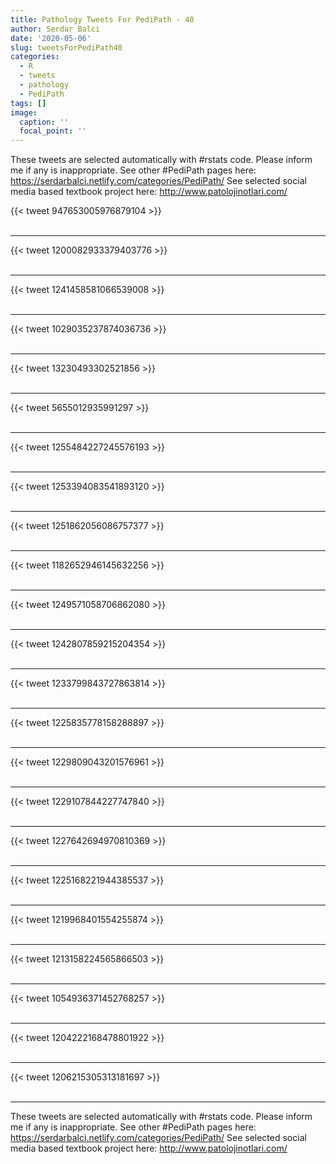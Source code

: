 ```yaml
---
title: Pathology Tweets For PediPath - 40
author: Serdar Balci
date: '2020-05-06'
slug: tweetsForPediPath40
categories:
  - R
  - tweets
  - pathology
  - PediPath
tags: []
image:
  caption: ''
  focal_point: ''
---
```



These tweets are selected automatically with #rstats code. Please inform me if any is inappropriate.
See other #PediPath pages here: https://serdarbalci.netlify.com/categories/PediPath/ 
See selected social media based textbook project here: http://www.patolojinotlari.com/

{{< tweet 947653005976879104 >}}
<br>
<br>
<hr>
{{< tweet 1200082933379403776 >}}
<br>
<br>
<hr>
{{< tweet 1241458581066539008 >}}
<br>
<br>
<hr>
{{< tweet 1029035237874036736 >}}
<br>
<br>
<hr>
{{< tweet 13230493302521856 >}}
<br>
<br>
<hr>
{{< tweet 5655012935991297 >}}
<br>
<br>
<hr>
{{< tweet 1255484227245576193 >}}
<br>
<br>
<hr>
{{< tweet 1253394083541893120 >}}
<br>
<br>
<hr>
{{< tweet 1251862056086757377 >}}
<br>
<br>
<hr>
{{< tweet 1182652946145632256 >}}
<br>
<br>
<hr>
{{< tweet 1249571058706862080 >}}
<br>
<br>
<hr>
{{< tweet 1242807859215204354 >}}
<br>
<br>
<hr>
{{< tweet 1233799843727863814 >}}
<br>
<br>
<hr>
{{< tweet 1225835778158288897 >}}
<br>
<br>
<hr>
{{< tweet 1229809043201576961 >}}
<br>
<br>
<hr>
{{< tweet 1229107844227747840 >}}
<br>
<br>
<hr>
{{< tweet 1227642694970810369 >}}
<br>
<br>
<hr>
{{< tweet 1225168221944385537 >}}
<br>
<br>
<hr>
{{< tweet 1219968401554255874 >}}
<br>
<br>
<hr>
{{< tweet 1213158224565866503 >}}
<br>
<br>
<hr>
{{< tweet 1054936371452768257 >}}
<br>
<br>
<hr>
{{< tweet 1204222168478801922 >}}
<br>
<br>
<hr>
{{< tweet 1206215305313181697 >}}
<br>
<br>
<hr>


These tweets are selected automatically with #rstats code. Please inform me if any is inappropriate.
See other #PediPath pages here: https://serdarbalci.netlify.com/categories/PediPath/ 
See selected social media based textbook project here: http://www.patolojinotlari.com/
